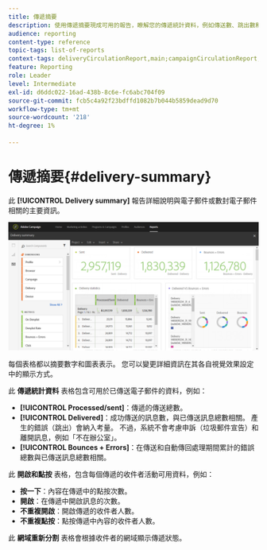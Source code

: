 ```yaml
---
title: 傳遞摘要
description: 使用傳遞摘要現成可用的報告，瞭解您的傳遞統計資料，例如傳送數、跳出數和開啟數。
audience: reporting
content-type: reference
topic-tags: list-of-reports
context-tags: deliveryCirculationReport,main;campaignCirculationReport,main;programCirculationReport,main
feature: Reporting
role: Leader
level: Intermediate
exl-id: d6ddc022-16ad-438b-8c6e-fc6abc704f09
source-git-commit: fcb5c4a92f23bdffd1082b7b044b5859dead9d70
workflow-type: tm+mt
source-wordcount: '218'
ht-degree: 1%

---
```


# 傳遞摘要{#delivery-summary}

此 **[!UICONTROL Delivery summary]** 報告詳細說明與電子郵件或數封電子郵件相關的主要資訊。

![](assets/campaign_reports_1.png)

每個表格都以摘要數字和圖表表示。 您可以變更詳細資訊在其各自視覺效果設定中的顯示方式。

此 **傳遞統計資料** 表格包含可用於已傳送電子郵件的資料，例如：

* **[!UICONTROL Processed/sent]**：傳遞的傳送總數。
* **[!UICONTROL Delivered]**：成功傳送的訊息數，與已傳送訊息總數相關。 產生的錯誤（跳出）會納入考量。 不過，系統不會考慮申訴（垃圾郵件宣告）和離開訊息，例如「不在辦公室」。
* **[!UICONTROL Bounces + Errors]**：在傳送和自動傳回處理期間累計的錯誤總數與已傳送訊息總數相關。

此 **開啟和點按** 表格，包含每個傳遞的收件者活動可用資料，例如：

* **按一下**：內容在傳遞中的點按次數。
* **開啟**：在傳遞中開啟訊息的次數。
* **不重複開啟**：開啟傳遞的收件者人數。
* **不重複點按**：點按傳遞中內容的收件者人數。

此 **網域重新分割** 表格會根據收件者的網域顯示傳遞狀態。
